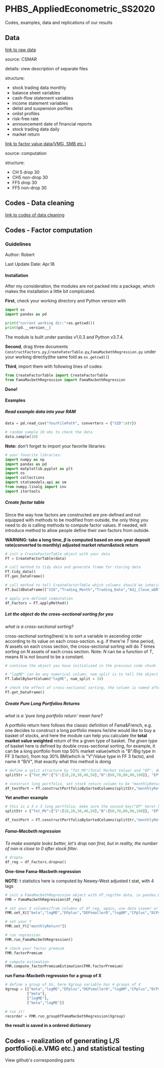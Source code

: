 # PHBS_AppliedEconometric_SS2020
Codes, examples, data and replications of our results



## Data

[link to raw data](https://drive.google.com/drive/folders/1whZRbL03pNZ8LJYGOIpiKf0VRFgaUYsv?usp=sharing)

source: CSMAR

details: view description of separate files

structure:

- stock trading data monthly
- balance sheet variables
- cash-flow statement variables 
- income statement variables
- delist and suspension porfiles
- onlist profiles
- risk-free rate
- announcement date of financial reports
- stock trading data daily
- market return



[link to factor value data(VMG, SMB etc.)](https://drive.google.com/drive/folders/1VUM1wWvsm7nz5Ln7gUVHAowZw599OYZE?usp=sharing)

source: computation

structure:

+ CH 5 drop 30
+ CH5 non-drop 30
+ FF5 drop 30
+ FF5 non-drop 30



## Codes - Data cleaning

[link to codes of data cleaning](https://drive.google.com/drive/folders/1At9v4x0s2aLl1KxnVGAltrNSqmbfwhf-?usp=sharing)



## Codes - Factor computation

### Guidelines 

Author: Robert

Last Update Date: Apr.18

#### Installation

After my consideration, the modules are not packed into a package, which makes the installation a little bit complicated.

**First**, check your working directory and Python version with

```Python
import os
import pandas as pd

print("current working dir:"+os.getcwd())
print(pd.__version__)
```

The module is built under pandas v1.0.3 and Python v3.7.4.

**Second**, drag three documents `ConstructFactors.py`,`CreateFatorTable.py`,`FamaMacbethRegression.py` under your working directly(the same fold as `os.getcwd()`)

**Third**, import them with following lines of codes:

```Python
from CreateFactorTable import CreateFactorTable
from FamaMacbethRegression import FamaMacbethRegression
```

**Done!**



#### Examples

##### Read example data into your RAM

```Python
data = pd.read_csv("YourFilePath", converters = {"SID":str})

# random sample 10 obs to check the data
data.sample(10)
```

**Note:** don't forget to import your favorite libraries:

```Python
# your favorite libraries:
import numpy as np
import pandas as pd 
import matplotlib.pyplot as plt
import os
import collections
import statsmodels.api as sm
from numpy.linalg import inv
import itertools
```



##### Create factor table

Since the way how factors are constructed are pre-defined and not equipped with methods to be modified from outside, the only thing you need to do is calling methods to compute factor values. If needed, will introduce method to allow people define their own factors from outside.

**WARNING: take a long time, $\beta$ is computed based on one-year deposit rate(converted to monthly) adjusted market return&stock return**

```Python
# init a CreateFactorTable object with your data
FT = CreateFactorTable(data)

# call method to tidy data and generate frame for storing data
FT.tidy_data()
FT.gen_DataFrame()

# call method to tell CreateFactorTable which columns should be inherited from your data(the one you used to init the object),you can use your variable viewer or call `data.columns` to see columns in your data
FT.buildDataFrame(["SID","Trading_Month","Trading_Date","Adj_Close_wDR","Tot_MV","Floating_MV"])

# apply pre-defined computation
df_Factors = FT.applyMethod()
```



##### Let the object do the cross-sectional sorting for you

*what is a cross-sectional sorting?*

cross-sectional sorting(here) is to sort a variable in ascending order according to its value on each cross-section. e.g. if there're $T$ time period, $N$ assets on each cross section, the cross-sectional sorting will do $T$ times sorting on $N$ assets of each cross section. Note: $N$ can be a function of $T$, means $N$ is not bound to be a constant.

```Python
# continue the object you have initialized in the previous code chunk

# "logME" can be any numerical column, num_split is to tell the object how many splits(equally divided) you would like to get, and these sorting will skip nan.
FT.labelBySortColumn("logME", num_split = 10)

# check the effect of cross-sectional sorting, the column is named after "labelled_logME", sorting is in an ascending order!
FT.get_DataFrame()
```



##### Create Pure Long Portfolios Returns

*what is a 'pure long portfolio return' mean here?*

A portfolio return here follows the classic definition of Fama&French, e.g. one decides to construct a long portfolio means he/she would like to buy a basket of stocks, and here the module can help you calculate the **total market value weighted** return of the a given type of basket. *The given type* of basket here is defined by double cross-sectional sorting, for example, it can be a long portfolio from top 50% market value(which is "B"/Big type in FF 3 factor), from top 30% BM(which is "V"/Value type in FF 3 facto), and name it "B/V", that exactly what this method is doing

```Python
# define a split structure by "Tot_MV"(Total Market Value) and "EP", define "S"(small) group in "Tot_MV" to be the companies with [10,20,30,40,50], where "10" means smallest(in value) 10%, 20 means samllest 10%-20% etc.
splitStr = {"Tot_MV":{"S":[10,20,30,40,50],"B":[60,70,80,90,100]}, "EP":{"G":[10,20,30],"M":[40,50,60,70],"V":[80,90,100]}}

# construct long portfolio, set stock return column to be "monthlyReturn"
df_testPort = FT.constructPortfolioBySortedColumns(splitStr,"monthlyReturn")
```

**Yet another example**

```Python
# this is a 3 x 3 long portfolio, make sure the second key("EP" here) has a split number(here is 3) not smaller than the first key(here is "Tot_MV")
splitStr = {"Tot_MV":{"S":[10,20,30,40,50],"B":[60,70,80,90,100]}, "EP":{"G":[10,20,30],"M":[40,50,60,70],"V":[80,90,100]}}

df_testPort = FT.constructPortfolioBySortedColumns(splitStr,"monthlyReturn")
```



##### Fama-Macbeth regression

*To make example looks better, let's drop nan first, but in reality, the number of nan is close to 0 after stock filter*.

```Python
# dropna
df_reg = df_Factors.dropna()
```

**One-time Fama-Macbeth regression**

**NOTE:** t statistics here is computed by Newey-West adjusted t stat, with 4 lags

```Python
# init a FamaMacbethRegression object with df_reg(the data, in pandas.DataFrame format)
FMR = FamaMacbethRegression(df_reg)

# set your X columns(from columns of df_reg, again, use data viewer or df_reg.columns)
FMR.set_X(["beta","logME","EPplus","DEPsmaller0","logBM","CPplus","DCPsmaller0","logAM"])

# set your Y
FMR.set_Y(["monthlyReturn"])

# run regression
FMR.run_FamaMacbethRegression()

# check your factor premium
FMR.factorPremium

# compute estimation
FMR.compute_factorPremiumEstimation(FMR.factorPremium)
```

**run Fama-Macbeth regression for a group of X**

```Python
# define a group of Xs, here Xgroup variable has 4 groups of X
Xgroup = [["beta","logME","EPplus","DEPsmaller0","logBM","CPplus","DCPsmaller0","logAM"],
          ["beta"],
          ["logME"],
          ["beta","logME"]]

# run it!
recorder = FMR.run_groupOfFamaMacbethRegression(Xgroup)
```

**the result is saved in a ordered dictionary**



## Codes - realization of generating L/S portfolio(i.e.VMG etc.) and statistical testing

View github's corresponding parts

